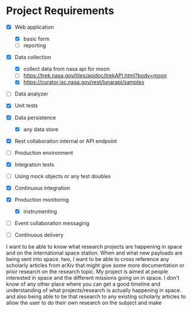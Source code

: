 # Project Requirements

- [x] Web application
	- [x] basic form
	- [ ] reporting
- [x] Data collection
	- [x] collect data from nasa api for moon
	- [ ] https://trek.nasa.gov/tiles/apidoc/trekAPI.html?body=moon
	- [x] https://curator.jsc.nasa.gov/rest/lunarapi/samples
- [ ] Data analyzer
- [x] Unit tests
- [x] Data persistence
	- [x] any data store
- [x] Rest collaboration internal or API endpoint
- [ ] Production environment
- [x] Integration tests
- [ ] Using mock objects or any test doubles
- [x] Continuous integration
- [x] Production monitoring
	- [x] instrumenting
- [ ] Event collaboration messaging
- [ ] Continuous delivery


 I want to be able to know what research projects are happening in space and on the international space station. When and what new payloads are being sent into space. two, I want to be able to cross reference any scholarly articles from arXiv that might give some more documentation or prior research on the research topic. My project is aimed at people interested in space and the different missions going on in space. I don't know of any other place where you can get a good timeline and understanding of what projects/research is actually happening in space. and also being able to tie that research to any existing scholarly articles to allow the user to do their own research on the subject and make 